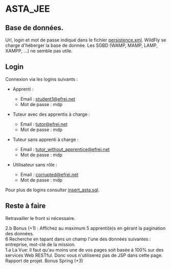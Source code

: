 # ASTA_JEE

## Base de données.

Url, login et mot de passe indiqué dans le fichier [persistence.xml](./src/main/resources/META-INF/persistence.xml).
WildFly se charge d'héberger la base de donnée. 
Les SGBD (WAMP, MAMP, LAMP, XAMPP, ...) ne semble pas utile. 


## Login

Connexion via les logins suivants :  

- Apprenti :  
  - Email : student1@efrei.net  
  - Mot de passe : mdp  

- Tuteur avec des apprentis à charge :  
  - Email : tutor@efrei.net  
  - Mot de passe : mdp  

- Tuteur sans apprenti à charge :  
  - Email : tutor_without_apprentice@efrei.net  
  - Mot de passe : mdp  

- Utilisateur sans rôle :  
  - Email : corrupted@efrei.net  
  - Mot de passe : mdp  

Pour plus de logins consulter [insert_asta.sql](./src/main/resources/META-INF/sql/insert_asta.sql).

## Reste à faire

Retravailler le front si nécessaire.  

2.b Bonus (+1) : Affichez au maximum 5 apprenti(e)s en gérant la pagination des données.  
6 Recherche en tapant dans un champ l'une des données suivantes : entreprise, mot-clé de la mission.  
1.a La Vue: Il faut qu'au moins une de vos pages soit basée à 100% sur des services Web RESTful. Donc vous n'utiliserez pas de JSP dans cette page.  
Rapport de projet.
Bonus Spring (+3) 